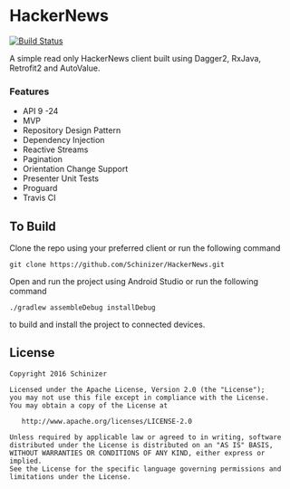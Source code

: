 # HackerNews
[![Build Status](https://travis-ci.org/Schinizer/HackerNews.svg?branch=development)](https://travis-ci.org/Schinizer/HackerNews)

A simple read only HackerNews client built using Dagger2, RxJava, Retrofit2 and AutoValue.

### Features
* API 9 -24
* MVP
* Repository Design Pattern
* Dependency Injection
* Reactive Streams
* Pagination
* Orientation Change Support
* Presenter Unit Tests
* Proguard
* Travis CI

## To Build
Clone the repo using your preferred client or run the following command
```
git clone https://github.com/Schinizer/HackerNews.git
```

Open and run the project using Android Studio or run the following command
```
./gradlew assembleDebug installDebug
```
to build and install the project to connected devices.

## License
```
Copyright 2016 Schinizer

Licensed under the Apache License, Version 2.0 (the "License");
you may not use this file except in compliance with the License.
You may obtain a copy of the License at

   http://www.apache.org/licenses/LICENSE-2.0

Unless required by applicable law or agreed to in writing, software
distributed under the License is distributed on an "AS IS" BASIS,
WITHOUT WARRANTIES OR CONDITIONS OF ANY KIND, either express or implied.
See the License for the specific language governing permissions and
limitations under the License.
```
